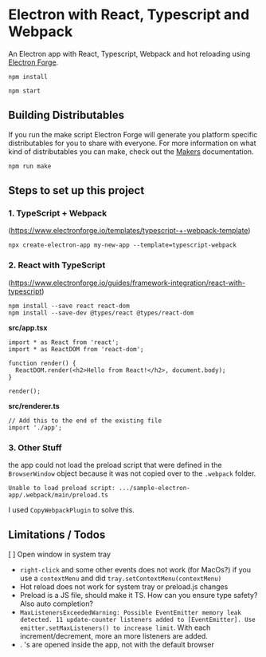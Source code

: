 # Electron with React, Typescript and Webpack

An Electron app with React, Typescript, Webpack and hot reloading using [Electron Forge](https://www.electronforge.io/).

`npm install`

`npm start`

## Building Distributables
If you run the make script Electron Forge will generate you platform specific distributables for you to share with everyone.
For more information on what kind of distributables you can make, check out the [Makers](https://www.electronforge.io/config/makers) documentation.

`npm run make`

## Steps to set up this project
### 1. TypeScript + Webpack 
(https://www.electronforge.io/templates/typescript-+-webpack-template)

`npx create-electron-app my-new-app --template=typescript-webpack` 


### 2. React with TypeScript
(https://www.electronforge.io/guides/framework-integration/react-with-typescript)

    npm install --save react react-dom
    npm install --save-dev @types/react @types/react-dom

**src/app.tsx**

```tsx
import * as React from 'react';
import * as ReactDOM from 'react-dom';

function render() {
  ReactDOM.render(<h2>Hello from React!</h2>, document.body);
}

render();
```

**src/renderer.ts**
```tsx
// Add this to the end of the existing file
import './app';
```

### 3. Other Stuff

the app could not load the preload script that were defined in the `BrowserWindow` object
because it was not copied over to the `.webpack` folder.

`Unable to load preload script: .../sample-electron-app/.webpack/main/preload.ts`

I used `CopyWebpackPlugin` to solve this.

## Limitations / Todos

 [ ] Open window in system tray

 * `right-click` and some other events does not work (for MacOs?) if you use a `contextMenu` and did `tray.setContextMenu(contextMenu)`
 * Hot reload does not work for system tray or preload.js changes
 * Preload is a JS file, should make it TS. How can you ensure type safety? Also auto completion?
 * `MaxListenersExceededWarning: Possible EventEmitter memory leak detected. 11 update-counter listeners added to [EventEmitter]. Use emitter.setMaxListeners() to increase limit`. With each increment/decrement, more an more listeners are added.
 * . <a>'s are opened inside the app, not with the default browser
